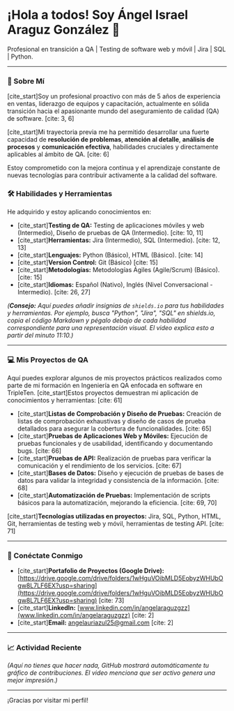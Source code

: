 # ¡Hola a todos! Soy Ángel Israel Araguz González 👋

Profesional en transición a QA | Testing de software web y móvil | Jira | SQL | Python.

---

### 🚀 Sobre Mí

[cite_start]Soy un profesional proactivo con más de 5 años de experiencia en ventas, liderazgo de equipos y capacitación, actualmente en sólida transición hacia el apasionante mundo del aseguramiento de calidad (QA) de software. [cite: 3, 6]

[cite_start]Mi trayectoria previa me ha permitido desarrollar una fuerte capacidad de **resolución de problemas**, **atención al detalle**, **análisis de procesos** y **comunicación efectiva**, habilidades cruciales y directamente aplicables al ámbito de QA. [cite: 6]

Estoy comprometido con la mejora continua y el aprendizaje constante de nuevas tecnologías para contribuir activamente a la calidad del software.

### 🛠️ Habilidades y Herramientas

He adquirido y estoy aplicando conocimientos en:

* [cite_start]**Testing de QA:** Testing de aplicaciones móviles y web (Intermedio), Diseño de pruebas de QA (Intermedio). [cite: 10, 11]
* [cite_start]**Herramientas:** Jira (Intermedio), SQL (Intermedio). [cite: 12, 13]
* [cite_start]**Lenguajes:** Python (Básico), HTML (Básico). [cite: 14]
* [cite_start]**Version Control:** Git (Básico) [cite: 15]
* [cite_start]**Metodologías:** Metodologías Ágiles (Agile/Scrum) (Básico). [cite: 15]
* [cite_start]**Idiomas:** Español (Nativo), Inglés (Nivel Conversacional - Intermedio). [cite: 26, 27]

*(**Consejo:** Aquí puedes añadir insignias de `shields.io` para tus habilidades y herramientas. Por ejemplo, busca "Python", "Jira", "SQL" en shields.io, copia el código Markdown y pégalo debajo de cada habilidad correspondiente para una representación visual. El video explica esto a partir del minuto 11:10.)*

---

### 💻 Mis Proyectos de QA

Aquí puedes explorar algunos de mis proyectos prácticos realizados como parte de mi formación en Ingeniería en QA enfocada en software en TripleTen. [cite_start]Estos proyectos demuestran mi aplicación de conocimientos y herramientas: [cite: 61]

* [cite_start]**Listas de Comprobación y Diseño de Pruebas:** Creación de listas de comprobación exhaustivas y diseño de casos de prueba detallados para asegurar la cobertura de funcionalidades. [cite: 65]
* [cite_start]**Pruebas de Aplicaciones Web y Móviles:** Ejecución de pruebas funcionales y de usabilidad, identificando y documentando bugs. [cite: 66]
* [cite_start]**Pruebas de API:** Realización de pruebas para verificar la comunicación y el rendimiento de los servicios. [cite: 67]
* [cite_start]**Bases de Datos:** Diseño y ejecución de pruebas de bases de datos para validar la integridad y consistencia de la información. [cite: 68]
* [cite_start]**Automatización de Pruebas:** Implementación de scripts básicos para la automatización, mejorando la eficiencia. [cite: 69, 70]

[cite_start]**Tecnologías utilizadas en proyectos:** Jira, SQL, Python, HTML, Git, herramientas de testing web y móvil, herramientas de testing API. [cite: 71]

---

### 🔗 Conéctate Conmigo

* [cite_start]**Portafolio de Proyectos (Google Drive):** [https://drive.google.com/drive/folders/1wHguVOibMLD5EobyzWHUbOgw8L7LF6EX?usp=sharing](https://drive.google.com/drive/folders/1wHguVOibMLD5EobyzWHUbOgw8L7LF6EX?usp=sharing) [cite: 73]
* [cite_start]**LinkedIn:** [www.linkedin.com/in/angelaraguzgzz](www.linkedin.com/in/angelaraguzgzz) [cite: 2]
* [cite_start]**Email:** angelauriazul25@gmail.com [cite: 2]

---

### 📈 Actividad Reciente

*(Aquí no tienes que hacer nada, GitHub mostrará automáticamente tu gráfico de contribuciones. El video menciona que ser activo genera una mejor impresión.)*

---

¡Gracias por visitar mi perfil!
